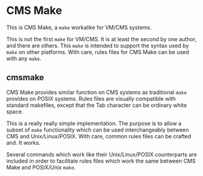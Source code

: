 # CMS Make

This is CMS Make, a `make` workalike for VM/CMS systems.

This is not the first `make` for VM/CMS.
It is at least the second by one author, and there are others.
This `make` is intended to support the syntax used by `make` on other
platforms. With care, rules files for CMS Make can be used with any `make`.

## cmsmake

CMS Make provides similar function on CMS systems
as traditional `make` provides on POSIX systems.
Rules files are visually compatible with standard makefiles,
except that the Tab character can be ordinary white space.

This is a really really simple implementation.
The purpose is to allow a subset of `make` functionality
which can be used interchangeably between CMS and Unix/Linux/POSIX.
With care, common rules files can be crafted and. It works.

Several commands which work like their Unix/Linux/POSIX counterparts
are included in order to facilitate rules files which work the same
between CMS Make and POSIX/Unix `make`.


